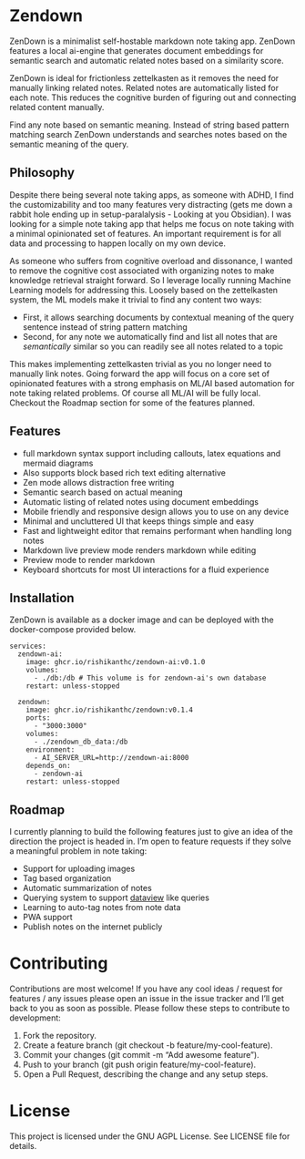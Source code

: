 # Zendown

ZenDown is a minimalist self-hostable markdown note taking app. ZenDown features a local ai-engine that generates document embeddings for semantic search and automatic related notes based on a similarity score.

ZenDown is ideal for frictionless zettelkasten as it removes the need for manually linking related notes. Related notes are automatically listed for each note. This reduces the cognitive burden of figuring out and connecting related content manually.

Find any note based on semantic meaning. Instead of string based pattern matching search ZenDown understands and searches notes based on the semantic meaning of the query.

## Philosophy

Despite there being several note taking apps, as someone with ADHD, I find the customizability and too many features very distracting (gets me down a rabbit hole ending up in setup-paralalysis - Looking at you Obsidian). I was looking for a simple note taking app that helps me focus on note taking with a minimal opinionated set of features. An important requirement is for all data and processing to happen locally on my own device.

As someone who suffers from cognitive overload and dissonance, I wanted to remove the cognitive cost associated with organizing notes to make knowledge retrieval straight forward. So I leverage locally running Machine Learning models for addressing this. Loosely based on the zettelkasten system, the ML models make it trivial to find any content two ways:

* First, it allows searching documents by contextual meaning of the query sentence instead of string pattern matching
* Second, for any note we automatically find and list all notes that are *semantically* similar so you can readily see all notes related to a topic

This makes implementing zettelkasten trivial as you no longer need to manually link notes.
Going forward the app will focus on a core set of opinionated features with a strong emphasis on ML/AI based automation for note taking related problems. Of course all ML/AI will be fully local. Checkout the Roadmap section for some of the features planned.

## Features

* full markdown syntax support including callouts, latex equations and mermaid diagrams
* Also supports block based rich text editing alternative
* Zen mode allows distraction free writing
* Semantic search based on actual meaning
* Automatic listing of related notes using document embeddings
* Mobile friendly and responsive design allows you to use on any device
* Minimal and uncluttered UI that keeps things simple and easy
* Fast and lightweight editor that remains performant when handling long notes
* Markdown live preview mode renders markdown while editing
* Preview mode to render markdown
* Keyboard shortcuts for most UI interactions for a fluid experience

## Installation

ZenDown is available as a docker image and can be deployed with the docker-compose provided below.

````compose
services:
  zendown-ai:
    image: ghcr.io/rishikanthc/zendown-ai:v0.1.0
    volumes:
      - ./db:/db # This volume is for zendown-ai's own database
    restart: unless-stopped

  zendown:
    image: ghcr.io/rishikanthc/zendown:v0.1.4
    ports:
      - "3000:3000"
    volumes:
      - ./zendown_db_data:/db
    environment:
      - AI_SERVER_URL=http://zendown-ai:8000
    depends_on:
      - zendown-ai
    restart: unless-stopped
````

## Roadmap

I currently planning to build the following features just to give an idea of the direction the project is headed in. I’m open to feature requests if they solve a meaningful problem in note taking:

* Support for uploading images
* Tag based organization
* Automatic summarization of notes
* Querying system to support [dataview](https://blacksmithgu.github.io/obsidian-dataview/) like queries
* Learning to auto-tag notes from note data
* PWA support
* Publish notes on the internet publicly

# Contributing

Contributions are most welcome!
If you have any cool ideas / request for features / any issues please open an
issue in the issue tracker and I’ll get back to you as soon as possible.
Please follow these steps to contribute to development:

1. Fork the repository.
1. Create a feature branch (git checkout -b feature/my-cool-feature).
1. Commit your changes (git commit -m “Add awesome feature”).
1. Push to your branch (git push origin feature/my-cool-feature).
1. Open a Pull Request, describing the change and any setup steps.

# License

This project is licensed under the GNU AGPL License. See LICENSE file for details.

